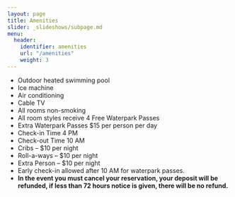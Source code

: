 ```yaml
---
layout: page
title: Amenities
slider: _slideshows/subpage.md
menu:
  header:
    identifier: amenities
    url: "/amenities"
    weight: 3
---
```


- Outdoor heated swimming pool
- Ice machine
- Air conditioning
- Cable TV
- All rooms non-smoking
- All room styles receive 4 Free Waterpark Passes
- Extra Waterpark Passes $15 per person per day
- Check-in Time 4 PM
- Check-out Time 10 AM
- Cribs – $10 per night
- Roll-a-ways – $10 per night
- Extra Person – $10 per night
- Early check-in allowed after 10 AM for waterpark passes.
- **In the event you must cancel your reservation, your deposit will be refunded, if less than 72 hours notice is given, there will be no refund.**
